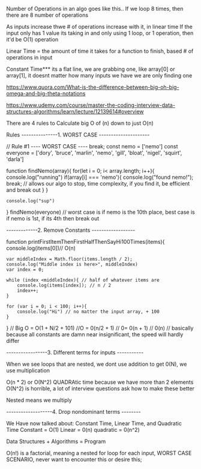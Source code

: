 Number of Operations in an algo goes like this.. If we loop 8 times, then there are 8 number of operations

As inputs increase thwe # of operations increase with it, in linear time
If the input only has 1 value its taking in and only using 1 loop, or 1 operation, then it'd be O(1) operation

Linear Time = the amount of time it takes for a function to finish, based # of operations in input

Constant Time*** its a flat line, we are grabbing one, like array[0] or array[1], it doesnt matter how many inputs we have we are only finding one


https://www.quora.com/What-is-the-difference-between-big-oh-big-omega-and-big-theta-notations

https://www.udemy.com/course/master-the-coding-interview-data-structures-algorithms/learn/lecture/12139614#overview

There are 4 rules to Calculate big O of (n) down to just O(n)

Rules
---------------1. WORST CASE ---------------------

// Rule #1 ---- WORST CASE ---- break;
const nemo = ['nemo']
const everyone = ['dory', 'bruce', 'marlin', 'nemo', 'gill', 'bloat', 'nigel', 'squirt', 'darla']

function findNemo(array){
    for(let i = 0; i< array.length; i++){
        console.log("running")
        if(array[i] === 'nemo'){
            console.log("found nemo!");
            break; // allows our algo to stop, time complexity, if you find it, be efficient and break out
        }
    }

    console.log("sup")
}
findNemo(everyone)
// worst case is if nemo is the 10th place, best case is if nemo is 1st, if its 4th then break out




-------------2. Remove Constants ------------------

function printFirstItemThenFirstHalfThenSayHi100Times(items){
    console.log(items[0])// O(n)

    var middleIndex = Math.floor(items.length / 2);
    console.log("Middle index is here>", middleIndex)
    var index = 0;

    while (index <middleIndex){ // half of whatever items are
        console.log(items[index]); // n / 2
        index++;
    }

    for (var i = 0; i < 100; i++){
        console.log("Hi") // no matter the input array, + 100
    }
}
// Big O = O(1 + N/2 + 101)
//O = 0(n/2 + 1)
// 0= 0(n + 1)
// 0(n)
// basically because all constants are damn near insignificant, the speed will hardly differ



-----------------3. Different terms for inputs -----------


When we see loops that are nested, we dont use addition to get 0(N), we use multiplication

O(n * 2) or O(N^2)
QUADRAtic time because we have more than 2 elements
O(N^2) is horrible, a lot of interview questions ask how to make these better

Nested means we multiply

-------------------4. Drop nondominant terms --------

We Have now talked about: Constant Time, Linear Time, and Quadratic Time
Constant = O(1)
Linear = 0(n)
quadratic = 0(n^2)

Data Structures + Algorithms = Program


O(n!) is a factorial, meaning a nested for loop for each input, WORST CASE SCENARIO,
never want to encounter this or desire this;